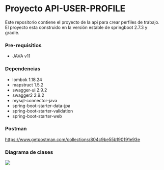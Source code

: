 # Proyecto API-USER-PROFILE

Este repositorio contiene el proyecto de la api para crear perfiles de trabajo. El proyecto esta construido en la versión estable de springboot 2.7.3 y gradle.


### Pre-requisitios
* JAVA v11

### Dependencias
* lombok 1.18.24
* mapstruct 1.5.2
* swagger-ui 2.9.2
* swagger2 2.9.2
* mysql-connector-java
* spring-boot-starter-data-jpa
* spring-boot-starter-validation
* spring-boot-starter-web

### Postman

https://www.getpostman.com/collections/804c9be55b190191e93e

### Diagrama de clases
![](https://i.imgur.com/S4rDKpe.png)
